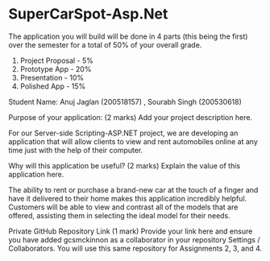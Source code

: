 # SuperCarSpot-Asp.Net
The application you will build will be done in 4 parts (this being the first) over the semester for a total of 50% of your overall grade.

1.	Project Proposal - 5%
2.	Prototype App - 20%
3.	Presentation - 10%
4.	Polished App - 15%

Student Name: Anuj Jaglan (200518157) , Sourabh Singh (200530618)


Purpose of your application: (2 marks)
Add your project description here.

For our Server-side Scripting-ASP.NET project, we are developing an application that will allow clients to view and rent automobiles online at any time just with the help of their computer.



Why will this application be useful? (2 marks)
Explain the value of this application here.

The ability to rent or purchase a brand-new car at the touch of a finger and have it delivered to their home makes this application incredibly helpful. Customers will be able to view and contrast all of the models that are offered, assisting them in selecting the ideal model for their needs.



Private GitHub Repository Link (1 mark)
Provide your link here and ensure you have added gcsmckinnon as a collaborator in your repository Settings / Collaborators. You will use this same repository for Assignments 2, 3, and 4.

